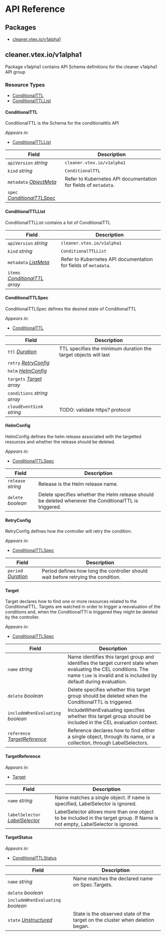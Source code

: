 # API Reference

## Packages
- [cleaner.vtex.io/v1alpha1](#cleanervtexiov1alpha1)


## cleaner.vtex.io/v1alpha1

Package v1alpha1 contains API Schema definitions for the cleaner v1alpha1 API group

### Resource Types
- [ConditionalTTL](#conditionalttl)
- [ConditionalTTLList](#conditionalttllist)



#### ConditionalTTL



ConditionalTTL is the Schema for the conditionalttls API

_Appears in:_
- [ConditionalTTLList](#conditionalttllist)

| Field | Description |
| --- | --- |
| `apiVersion` _string_ | `cleaner.vtex.io/v1alpha1`
| `kind` _string_ | `ConditionalTTL`
| `metadata` _[ObjectMeta](https://kubernetes.io/docs/reference/generated/kubernetes-api/v1.24/#objectmeta-v1-meta)_ | Refer to Kubernetes API documentation for fields of `metadata`. |
| `spec` _[ConditionalTTLSpec](#conditionalttlspec)_ |  |


#### ConditionalTTLList



ConditionalTTLList contains a list of ConditionalTTL



| Field | Description |
| --- | --- |
| `apiVersion` _string_ | `cleaner.vtex.io/v1alpha1`
| `kind` _string_ | `ConditionalTTLList`
| `metadata` _[ListMeta](https://kubernetes.io/docs/reference/generated/kubernetes-api/v1.24/#listmeta-v1-meta)_ | Refer to Kubernetes API documentation for fields of `metadata`. |
| `items` _[ConditionalTTL](#conditionalttl) array_ |  |


#### ConditionalTTLSpec



ConditionalTTLSpec defines the desired state of ConditionalTTL

_Appears in:_
- [ConditionalTTL](#conditionalttl)

| Field | Description |
| --- | --- |
| `ttl` _[Duration](https://kubernetes.io/docs/reference/generated/kubernetes-api/v1.24/#duration-v1-meta)_ | TTL specifies the minimum duration the target objects will last |
| `retry` _[RetryConfig](#retryconfig)_ |  |
| `helm` _[HelmConfig](#helmconfig)_ |  |
| `targets` _[Target](#target) array_ |  |
| `conditions` _string array_ |  |
| `cloudEventSink` _string_ | TODO: validate https? protocol |




#### HelmConfig



HelmConfig defines the helm release associated with the targetted resources and whether the release should be deleted.

_Appears in:_
- [ConditionalTTLSpec](#conditionalttlspec)

| Field | Description |
| --- | --- |
| `release` _string_ | Release is the Helm release name. |
| `delete` _boolean_ | Delete specifies whether the Helm release should be deleted whenever the ConditionalTTL is triggered. |


#### RetryConfig



RetryConfig defines how the controller will retry the condition.

_Appears in:_
- [ConditionalTTLSpec](#conditionalttlspec)

| Field | Description |
| --- | --- |
| `period` _[Duration](https://kubernetes.io/docs/reference/generated/kubernetes-api/v1.24/#duration-v1-meta)_ | Period defines how long the controller should wait before retrying the condition. |


#### Target



Target declares how to find one or more resources related to the ConditionalTTL. Targets are watched in order to trigger a reevaluation of the conditions and, when the ConditionalTTl is triggered they might be deleted by the controller.

_Appears in:_
- [ConditionalTTLSpec](#conditionalttlspec)

| Field | Description |
| --- | --- |
| `name` _string_ | Name identifies this target group and identifies the target current state when evaluating the CEL conditions. The name `time` is invalid and is included by default during evaluation. |
| `delete` _boolean_ | Delete specifies whether this target group should be deleted when the ConditionalTTL is triggered. |
| `includeWhenEvaluating` _boolean_ | IncludeWhenEvaluating specifies whether this target group should be included in the CEL evaluation context. |
| `reference` _[TargetReference](#targetreference)_ | Reference declares how to find either a single object, through its name, or a collection, through LabelSelectors. |


#### TargetReference





_Appears in:_
- [Target](#target)

| Field | Description |
| --- | --- |
| `name` _string_ | Name matches a single object. If name is specified, LabelSelector is ignored. |
| `labelSelector` _[LabelSelector](https://kubernetes.io/docs/reference/generated/kubernetes-api/v1.24/#labelselector-v1-meta)_ | LabelSelector allows more than one object to be included in the target group. If Name is not empty, LabelSelector is ignored. |


#### TargetStatus





_Appears in:_
- [ConditionalTTLStatus](#conditionalttlstatus)

| Field | Description |
| --- | --- |
| `name` _string_ | Name matches the declared name on Spec.Targets. |
| `delete` _boolean_ |  |
| `includeWhenEvaluating` _boolean_ |  |
| `state` _[Unstructured](https://kubernetes.io/docs/reference/generated/kubernetes-api/v1.24/#unstructured-unstructured-v1)_ | State is the observed state of the target on the cluster when deletion began. |



